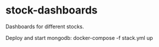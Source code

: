 # stock-dashboards
Dashboards for different stocks.


Deploy and start mongodb:
docker-compose -f stack.yml up
